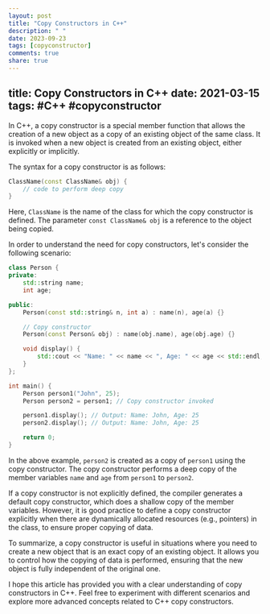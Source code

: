 ```yaml
---
layout: post
title: "Copy Constructors in C++"
description: " "
date: 2023-09-23
tags: [copyconstructor]
comments: true
share: true
---
```

title: Copy Constructors in C++
date: 2021-03-15
tags: #C++ #copyconstructor
---

In C++, a copy constructor is a special member function that allows the creation of a new object as a copy of an existing object of the same class. It is invoked when a new object is created from an existing object, either explicitly or implicitly.

The syntax for a copy constructor is as follows:

```cpp
ClassName(const ClassName& obj) {
    // code to perform deep copy
}
```

Here, `ClassName` is the name of the class for which the copy constructor is defined. The parameter `const ClassName& obj` is a reference to the object being copied.

In order to understand the need for copy constructors, let's consider the following scenario:

```cpp
class Person {
private:
    std::string name;
    int age;

public:
    Person(const std::string& n, int a) : name(n), age(a) {}

    // Copy constructor
    Person(const Person& obj) : name(obj.name), age(obj.age) {}

    void display() {
        std::cout << "Name: " << name << ", Age: " << age << std::endl;
    }
};

int main() {
    Person person1("John", 25);
    Person person2 = person1; // Copy constructor invoked

    person1.display(); // Output: Name: John, Age: 25
    person2.display(); // Output: Name: John, Age: 25

    return 0;
}
```

In the above example, `person2` is created as a copy of `person1` using the copy constructor. The copy constructor performs a deep copy of the member variables `name` and `age` from `person1` to `person2`.

If a copy constructor is not explicitly defined, the compiler generates a default copy constructor, which does a shallow copy of the member variables. However, it is good practice to define a copy constructor explicitly when there are dynamically allocated resources (e.g., pointers) in the class, to ensure proper copying of data.

To summarize, a copy constructor is useful in situations where you need to create a new object that is an exact copy of an existing object. It allows you to control how the copying of data is performed, ensuring that the new object is fully independent of the original one.

I hope this article has provided you with a clear understanding of copy constructors in C++. Feel free to experiment with different scenarios and explore more advanced concepts related to C++ copy constructors.